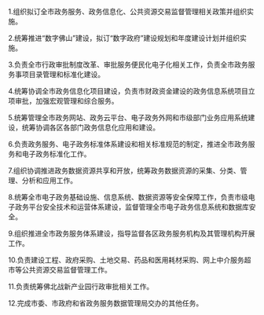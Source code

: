 1.组织拟订全市政务服务、政务信息化、公共资源交易监督管理相关政策并组织实施。

2.统筹推进“数字佛山”建设，拟订“数字政府”建设规划和年度建设计划并组织实施。

3.负责全市行政审批制度改革、审批服务便民化电子化相关工作，负责全市政务服务事项目录管理和标准化建设。

4.统筹协调全市政务信息化项目建设，负责市财政资金建设的政务信息系统项目立项审批，加强宏观管理和综合服务。

5.统筹管理全市政务网站、政务云平台、电子政务外网和市级部门业务应用系统建设，统筹协调各区各部门政务信息化应用和建设。

6.负责政务服务、电子政务标准体系建设和相关标准规范的制定，推进全市政务服务和电子政务标准化工作。

7.组织协调推进政务数据资源共享和开放，统筹政务数据资源的采集、分类、管理、分析和应用工作。

8.统筹全市电子政务基础设施、信息系统、数据资源等安全保障工作，负责市级电子政务平台安全技术和运营体系建设，监督管理全市电子政务信息系统和数据库安全。

9.组织推进全市政务服务体系建设，指导监督各区政务服务机构及其管理机构开展工作。

10.负责建设工程、政府采购、土地交易、药品和医用耗材采购、网上中介服务超市等公共资源交易监督管理工作。

11.负责统筹佛北战新产业园行政审批相关工作。

12.完成市委、市政府和省政务服务数据管理局交办的其他任务。